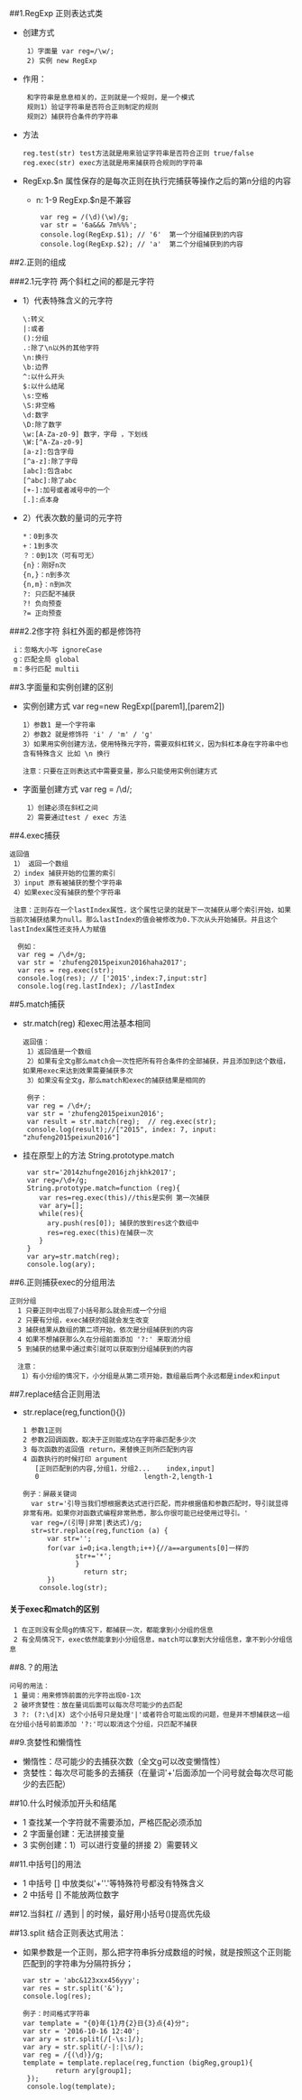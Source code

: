 ##1.RegExp 正则表达式类 - 创建方式               1）字面量 var reg=/\w/;        2) 实例 new RegExp         - 作用：               和字符串是息息相关的，正则就是一个规则，是一个模式        规则1）验证字符串是否符合正则制定的规则        规则2）捕获符合条件的字符串         - 方法              reg.test(str) test方法就是用来验证字符串是否符合正则 true/false       reg.exec(str) exec方法就是用来捕获符合规则的字符串        - RegExp.$n 属性保存的是每次正则在执行完捕获等操作之后的第n分组的内容     - n: 1-9 RegExp.$n是不兼容                    var reg = /(\d)(\w)/g;            var str = '6a&&& 7m%%%';            console.log(RegExp.$1); // '6'  第一个分组捕获到的内容            console.log(RegExp.$2); // 'a'  第二个分组捕获到的内容       ##2.正则的组成###2.1元字符 两个斜杠之间的都是元字符    - 1）代表特殊含义的元字符             \:转义        |:或者        ():分组        .:除了\n以外的其他字符        \n:换行        \b:边界        ^:以什么开头        $:以什么结尾        \s:空格        \S:非空格        \d:数字        \D:除了数字        \w:[A-Za-z0-9] 数字，字母 ，下划线        \W:[^A-Za-z0-9]        [a-z]:包含字母        [^a-z]:除了字母        [abc]:包含abc        [^abc]:除了abc        [+-]:加号或者减号中的一个        [.]:点本身       - 2）代表次数的量词的元字符          *：0到多次        +：1到多次        ？：0到1次（可有可无）        {n}：刚好n次        {n,}：n到多次        {n,m}：n到m次        ?: 只匹配不捕获        ?! 负向预查        ?= 正向预查           ###2.2俢字符 斜杠外面的都是修饰符          i：忽略大小写 ignoreCase     g：匹配全局 global     m：多行匹配 multii##3.字面量和实例创建的区别     - 实例创建方式 var reg=new RegExp([parem1],[parem2])               1）参数1 是一个字符串         2）参数2 就是修饰符 'i' / 'm' / 'g'         3）如果用实例创建方法，使用特殊元字符，需要双斜杠转义，因为斜杠本身在字符串中也含有特殊含义 比如 \n 换行                  注意：只要在正则表达式中需要变量，那么只能使用实例创建方式     - 字面量创建方式  var reg = /\d/;               1）创建必须在斜杠之间         2）需要通过test / exec 方法         ##4.exec捕获        返回值      1） 返回一个数组     2）index 捕获开始的位置的索引     3）input 原有被捕获的整个字符串     4）如果exec没有捕获的整个字符串          注意：正则存在一个lastIndex属性，这个属性记录的就是下一次捕获从哪个索引开始，如果当前次捕获结果为null。那么lastIndex的值会被修改为0.下次从头开始捕获。并且这个lastIndex属性还支持人为赋值             例如：      var reg = /\d+/g;      var str = 'zhufeng2015peixun2016haha2017';      var res = reg.exec(str);      console.log(res); // ['2015',index:7,input:str]      console.log(reg.lastIndex); //lastIndex  ##5.match捕获      - str.match(reg) 和exec用法基本相同            返回值：          1）返回值是一个数组          2）如果有全文g那么match会一次性把所有符合条件的全部捕获，并且添加到这个数组，如果用exec来达到效果需要捕获多次          3）如果没有全文g，那么match和exec的捕获结果是相同的                    例子：          var reg = /\d+/;          var str = 'zhufeng2015peixun2016';          var result = str.match(reg);  // reg.exec(str);          console.log(result);//["2015", index: 7, input: "zhufeng2015peixun2016"]            - 挂在原型上的方法 String.prototype.match           var str='2014zhufnge2016jzhjkhk2017';         var reg=/\d+/g;         String.prototype.match=function (reg){            var res=reg.exec(this)//this是实例 第一次捕获            var ary=[];            while(res){              ary.push(res[0]); 捕获的放到res这个数组中              res=reg.exec(this)在捕获一次            }         }         var ary=str.match(reg);         console.log(ary);          ##6.正则捕获exec的分组用法          正则分组      1 只要正则中出现了小括号那么就会形成一个分组      2 只要有分组，exec捕获的姐就会发生改变      3 捕获结果从数组的第二项开始，依次是分组捕获到的内容      4 如果不想捕获那么久在分组前面添加 '?:' 来取消分组      5 到捕获的结果中通过索引就可以获取到分组捕获到的内容            注意：       1）有小分组的情况下，小分组是从第二项开始，数组最后两个永远都是index和input      ##7.replace结合正则用法   - str.replace(reg,function(){})                  1 参数1正则         2 参数2回调函数，取决于正则能成功在字符串匹配多少次         3 每次函数的返回值 return，来替换正则所匹配到内容         4 函数执行的时候打印 argument            [正则匹配到的内容,分组1，分组2...    index,input]            0                          length-2,length-1                     例子：屏蔽关键词           var str='引导当我们想根据表达式进行匹配，而非根据值和参数匹配时，导引就显得非常有用。如果你对函数式编程非常熟悉，那么你很可能已经使用过导引。'           var reg=/(引导|非常|表达式)/g;           str=str.replace(reg,function (a) {               var str='';               for(var i=0;i<a.length;i++){//a==arguments[0]一样的                      str+='*';                      }                        return str;               })             console.log(str);       #### 关于exec和match的区别          1 在正则没有全局g的情况下，都捕获一次，都能拿到小分组的信息     2 有全局情况下，exec依然能拿到小分组信息，match可以拿到大分组信息，拿不到小分组信息  ##8.？的用法       问号的用法：     1 量词：用来修饰前面的元字符出现0-1次     2 破坏贪婪性：放在量词后面可以每次尽可能少的去匹配     3 ?: (?:\d|X) 这个小括号只是处理'|'或者符合可能出现的问题，但是并不想捕获这一组在分组小括号前面添加 '?:'可以取消这个分组，只匹配不捕获##9.贪婪性和懒惰性   - 懒惰性：尽可能少的去捕获次数（全文g可以改变懒惰性）   - 贪婪性：每次尽可能多的去捕获（在量词'+'后面添加一个问号就会每次尽可能少的去匹配）##10.什么时候添加开头和结尾  - 1 查找某一个字符就不需要添加，严格匹配必须添加  - 2 字面量创建：无法拼接变量  - 3 实例创建：1）可以进行变量的拼接 2）需要转义##11.中括号[]的用法  - 1 中括号 [] 中放类似'+''.'等特殊符号都没有特殊含义  - 2 中括号 [] 不能放两位数字  ##12.当斜杠 // 遇到 | 的时候，最好用小括号()提高优先级##13.split 结合正则表达式用法：   - 如果参数是一个正则，那么把字符串拆分成数组的时候，就是按照这个正则能匹配到的字符串为分隔符拆分；                var str = 'abc&123xxx456yyy';         var res = str.split('&');         console.log(res);                   例子：时间格式字符串         var template = "{0}年{1}月{2}日{3}点{4}分";         var str = '2016-10-16 12:40';         var ary = str.split(/[-\s:]/);         var ary = str.split(/-|:|\s/);         var reg = /{(\d)}/g;         template = template.replace(reg,function (bigReg,group1){                 return ary[group1];          });          console.log(template);                          